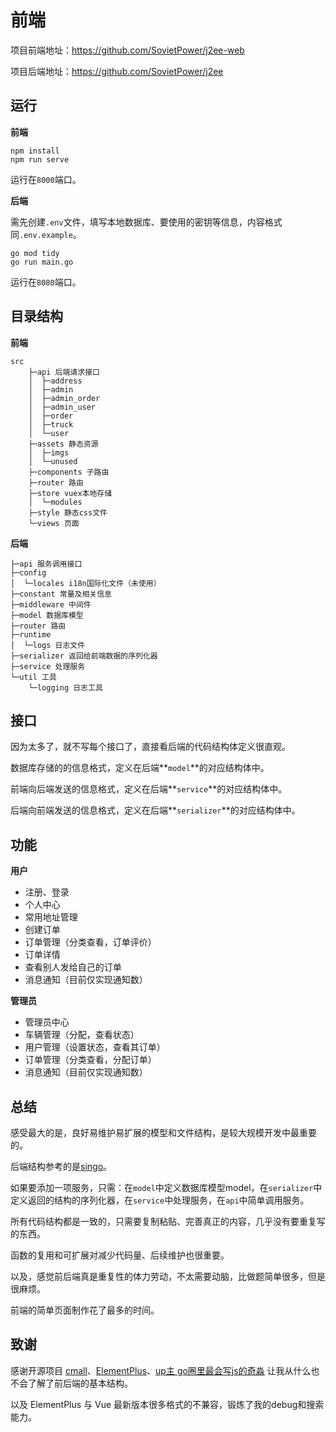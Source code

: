 # 前端

项目前端地址：https://github.com/SovietPower/j2ee-web

项目后端地址：https://github.com/SovietPower/j2ee


## 运行

**前端**

```
npm install
npm run serve
```

运行在`8000`端口。

**后端**

需先创建`.env`文件，填写本地数据库、要使用的密钥等信息，内容格式同`.env.example`。

```
go mod tidy
go run main.go
```

运行在`8080`端口。


## 目录结构

**前端**

```
src
    ├─api 后端请求接口
    │  ├─address
    │  ├─admin
    │  ├─admin_order
    │  ├─admin_user
    │  ├─order
    │  ├─truck
    │  └─user
    ├─assets 静态资源
    │  ├─imgs
    │  └─unused
    ├─components 子路由
    ├─router 路由
    ├─store vuex本地存储
    │  └─modules
    ├─style 静态css文件
    └─views 页面
```

**后端**

```
├─api 服务调用接口
├─config
│  └─locales i18n国际化文件（未使用）
├─constant 常量及相关信息
├─middleware 中间件
├─model 数据库模型
├─router 路由
├─runtime
│  └─logs 日志文件
├─serializer 返回给前端数据的序列化器
├─service 处理服务
└─util 工具
    └─logging 日志工具
```


## 接口

因为太多了，就不写每个接口了，直接看后端的代码结构体定义很直观。

数据库存储的的信息格式，定义在后端**`model`**的对应结构体中。

前端向后端发送的信息格式，定义在后端**`service`**的对应结构体中。

后端向前端发送的信息格式，定义在后端**`serializer`**的对应结构体中。


## 功能

**用户**

- 注册、登录
- 个人中心
- 常用地址管理
- 创建订单
- 订单管理（分类查看，订单评价）
- 订单详情
- 查看别人发给自己的订单
- 消息通知（目前仅实现通知数）

**管理员**

- 管理员中心
- 车辆管理（分配，查看状态）
- 用户管理（设置状态，查看其订单）
- 订单管理（分类查看，分配订单）
- 消息通知（目前仅实现通知数）



## 总结
感受最大的是，良好易维护易扩展的模型和文件结构，是较大规模开发中最重要的。

后端结构参考的是[singo](https://github.com/gourouting/singo)。

如果要添加一项服务，只需：在`model`中定义数据库模型model，在`serializer`中定义返回的结构的序列化器，在`service`中处理服务，在`api`中简单调用服务。

所有代码结构都是一致的，只需要复制粘贴、完善真正的内容，几乎没有要重复写的东西。

函数的复用和可扩展对减少代码量、后续维护也很重要。

以及，感觉前后端真是重复性的体力劳动，不太需要动脑，比做题简单很多，但是很麻烦。

前端的简单页面制作花了最多的时间。

## 致谢

感谢开源项目 [cmall]()、[ElementPlus](https://element.eleme.cn/#/zh-CN/component/changelog)、[up主 go圈里最会写js的奇淼](https://space.bilibili.com/322210472) 让我从什么也不会了解了前后端的基本结构。

以及 ElementPlus 与 Vue 最新版本很多格式的不兼容，锻炼了我的debug和搜索能力。
